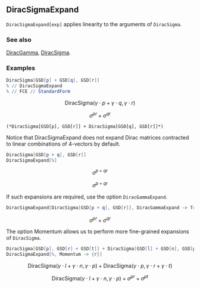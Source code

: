 ## DiracSigmaExpand

`DiracSigmaExpand[exp]` applies linearity to the arguments of `DiracSigma`.

### See also

[DiracGamma](DiracGamma), [DiracSigma](DiracSigma).

### Examples

```mathematica
DiracSigma[GSD[p] + GSD[q], GSD[r]]
% // DiracSigmaExpand
% // FCE // StandardForm
```

$$\text{DiracSigma}(\gamma \cdot p+\gamma \cdot q,\gamma \cdot r)$$

$$\sigma ^{pr}+\sigma ^{qr}$$

```
(*DiracSigma[GSD[p], GSD[r]] + DiracSigma[GSD[q], GSD[r]]*)
```

Notice that DiracSigmaExpand does not expand Dirac matrices contracted to linear combinations of $4$-vectors by default.

```mathematica
DiracSigma[GSD[p + q], GSD[r]]
DiracSigmaExpand[%]
```

$$\sigma ^{p+qr}$$

$$\sigma ^{p+qr}$$

If such expansions are required, use the option `DiracGammaExpand`.

```mathematica
DiracSigmaExpand[DiracSigma[GSD[p + q], GSD[r]], DiracGammaExpand -> True]
```

$$\sigma ^{pr}+\sigma ^{qr}$$

The option Momentum allows us to perform more fine-grained expansions of `DiracSigma`.

```mathematica
DiracSigma[GSD[p], GSD[r] + GSD[t]] + DiracSigma[GSD[l] + GSD[n], GSD[p]]
DiracSigmaExpand[%, Momentum -> {r}]
```

$$\text{DiracSigma}(\gamma \cdot l+\gamma \cdot n,\gamma \cdot p)+\text{DiracSigma}(\gamma \cdot p,\gamma \cdot r+\gamma \cdot t)$$

$$\text{DiracSigma}(\gamma \cdot l+\gamma \cdot n,\gamma \cdot p)+\sigma ^{pr}+\sigma ^{pt}$$